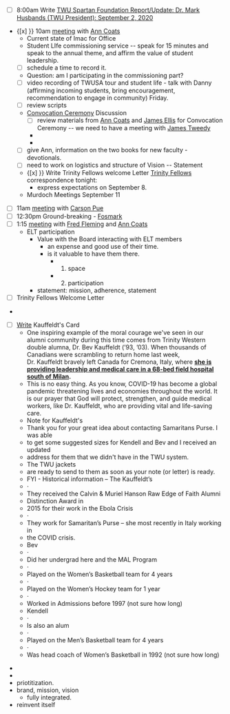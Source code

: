 - [ ] 8:00am Write [TWU Spartan Foundation Report/Update: Dr. Mark Husbands (TWU President): September 2, 2020](<TWU Spartan Foundation Report/Update: Dr. Mark Husbands (TWU President): September 2, 2020.md>)
- {[x] }} 10am [meeting](<meeting.md>) with [Ann Coats](<Ann Coats.md>)
    - Current state of Imac for Office
    - Student LIfe commissioning service -- speak for 15 minutes and speak to the annual theme, and affirm the value of student leadership. 
    - [ ] schedule a time to record it. 
    - Question: am I participating in the commissioning part?
    - [ ] video recording of TWUSA tour and student life - talk with Danny (affirming incoming students, bring encouragement, recommendation to engage in community) Friday. 
    - [ ] review scripts
    - [Convocation Ceremony](<Convocation Ceremony.md>) Discussion
        - [ ] review materials from [Ann Coats](<Ann Coats.md>) and [James Ellis](<James Ellis.md>) for Convocation Ceremony -- we need to have a meeting with [James Tweedy](<James Tweedy.md>)
        - 
        - 
    - [ ] give Ann, information on the two books for new faculty - devotionals. 
    - [ ] need to work on logistics and structure of Vision -- Statement
    - {[x] }} Write Trinity Fellows welcome Letter [Trinity Fellows](<Trinity Fellows.md>) correspondence tonight:
        - express expectations on September 8. 
    - Murdoch Meetings September 11
- [ ] 11am [meeting](<meeting.md>) with [Carson Pue](<Carson Pue.md>)
- [ ] 12:30pm Ground-breaking - [Fosmark](<Fosmark.md>)
- [ ] 1:15 [meeting](<meeting.md>) with [Fred Fleming](<Fred Fleming.md>) and [Ann Coats](<Ann Coats.md>)
    - ELT participation
        - Value with the Board interacting with ELT members
            - an expense and good use of their time. 
            - is it valuable to have them there. 
                - 1. space
                - 2. participation
        - statement: mission, adherence, statement 
- [ ] Trinity Fellows Welcome Letter
- 
- [ ] [Write](<Write.md>) Kauffeldt's Card
    - One inspiring example of the moral courage we've seen in our alumni community during this time comes from Trinity Western double alumna, Dr. Bev Kauffeldt (’93, ’03). When thousands of Canadians were scrambling to return home last week, Dr. Kauffeldt bravely left Canada for Cremona, Italy, where **[she is providing leadership and medical care in a 68-bed field hospital south of Milan](https://calgaryherald.com/opinion/corbella-canadians-helping-in-the-centre-of-italys-covid-19-storm/?utm_source=ALUMNI+MASTER+LIST&utm_campaign=b64d2497db-EMAIL_Chapter_MN_Launch_2016_11_23_COPY_01&utm_medium=email&utm_term=0_2d8fe90460-b64d2497db-&mc_cid=b64d2497db&mc_eid=[UNIQID]).**
    - This is no easy thing. As you know, COVID-19 has become a global pandemic threatening lives and economies throughout the world. It is our prayer that God will protect, strengthen, and guide medical workers, like Dr. Kauffeldt, who are providing vital and life-saving care.
    - Note for Kauffeldt's
    - Thank you for your great idea about contacting Samaritans Purse. I was able
    - to get some suggested sizes for Kendell and Bev and I received an updated
    - address for them that we didn't have in the TWU system.
    -  The TWU jackets
    - are ready to send to them as soon as your note (or letter) is ready.
    - FYI - Historical information – The Kauffeldt’s
    - ·
    - They received the Calvin & Muriel Hanson Raw Edge of Faith Alumni
    - Distinction Award in
    - 2015 for their work in the Ebola Crisis
    - ·
    - They work for Samaritan’s Purse – she most recently in Italy working in
    - the COVID crisis.
    - Bev
    - ·
    - Did her undergrad here and the MAL Program
    - ·
    - Played on the Women’s Basketball team for 4 years
    - ·
    - Played on the Women’s Hockey team for 1 year
    - ·
    - Worked in Admissions before 1997 (not sure how long)
    - Kendell
    - ·
    - Is also an alum
    - ·
    - Played on the Men’s Basketball team for 4 years
    - ·
    - Was head coach of Women’s Basketball in 1992 (not sure how long)
- 
- 
- priotitization.
- brand, mission, vision
    - fully integrated.
- reinvent itself
